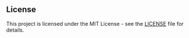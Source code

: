 ## License

This project is licensed under the MIT License - see the [LICENSE](TFA-Simple-Light-Tracer/lua/autorun/LICENSE) file for details.
